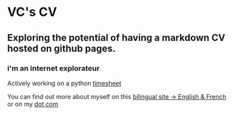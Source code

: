 # VC's CV

## Exploring the potential of having a markdown CV hosted on github pages.

### i'm an internet explorateur

Actively working on a python [timesheet](https://github.com/tripledoublev/timesheet) 

You can find out more about myself on this [bilingual site -> English & French](https://vincent.charlebois.info/) or on my [dot com](https://vincentcharlebois.com)


